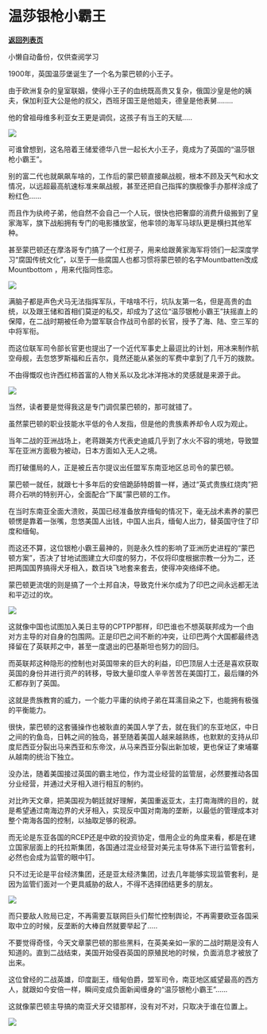 # 温莎银枪小霸王

[**返回列表页**](/gzh/政事堂2019)

小懒自动备份，仅供查阅学习

1900年，英国温莎堡诞生了一个名为蒙巴顿的小王子。

  

由于欧洲复杂的皇室联姻，使得小王子的血统既高贵又复杂，俄国沙皇是他的姨夫，保加利亚大公是他的叔父，西班牙国王是他姐夫，德皇是他表舅........

  

他的曾祖母维多利亚女王更是调侃，这孩子有当王的天赋.....  

  

![](https://mmbiz.qpic.cn/mmbiz_png/rxhS23yu8cNX4GM5jDz5L9RW9REBBEXiag0CJNictVKzUzAyK4MfLfIgpnTo43uI1V8bMXF0V2uKiata7WNGMUPqg/640?wx_fmt=png)

  

可谁曾想到，这名陪着王储爱德华八世一起长大小王子，竟成为了英国的“温莎银枪小霸王”。  

  

别的富二代也就飙飙车啥的，工作后的蒙巴顿直接飙战舰，根本不顾及天气和水文情况，以远超最高航速标准来飙战舰，甚至还把自己指挥的旗舰像手办那样涂成了粉红色......

  

而且作为纨绔子弟，他自然不会自己一个人玩，很快也把奢靡的消费升级搬到了皇家海军，旗下战船拥有专门的电影播放室，他率领的海军马球队更是横扫其他军种。  

  

甚至蒙巴顿还在摩洛哥专门搞了一个红房子，用来给跟黄家海军将领们一起深度学习“腐国传统文化”，以至于一些腐国人也都习惯将蒙巴顿的名字Mountbatten改成Mountbottom
，用来代指同性恋。

  

![](https://mmbiz.qpic.cn/mmbiz_jpg/rxhS23yu8cNX4GM5jDz5L9RW9REBBEXia7WAGCjOkHUxDVuVyB8PXLicpHKAicbQ9KGKE1MWYqUGAM0F6XgIibibPOA/640?wx_fmt=jpeg)

  

满脑子都是声色犬马无法指挥军队，干啥啥不行，坑队友第一名，但是高贵的血统，以及跟王储和首相们莫逆的私交，却成为了这位“温莎银枪小霸王”扶摇直上的保障，在二战时期被任命为盟军联合作战司令部的长官，授予了海、陆、空三军的中将军衔。

  

而这位联军司令部长官更也提出了一个近代军事史上最逗比的计划，用冰来制作航空母舰，去忽悠罗斯福和丘吉尔，竟然还能从紧张的军费中拿到了几千万的拨款。  

  

不由得慨叹也许西红柿首富的人物关系以及北冰洋拖冰的灵感就是来源于此。

  

![](https://mmbiz.qpic.cn/mmbiz_jpg/rxhS23yu8cNX4GM5jDz5L9RW9REBBEXia0H8lmp3YkzAVKiaWDKBG4YgR4ZxgbsQklgniciaaMbMUf0In6RVSQvlQQ/640?wx_fmt=jpeg)

  

当然，读者要是觉得我这是专门调侃蒙巴顿的，那可就错了。

  

虽然蒙巴顿的职业技能水平低的令人发指，但是他的贵族素养却令人叹为观止。  

  

当年二战的亚洲战场上，老蒋跟美方代表史迪威几乎到了水火不容的境地，导致盟军在亚洲方面极为被动，日本方面如入无人之境。

  

而打破僵局的人，正是被丘吉尔提议出任盟军东南亚地区总司令的蒙巴顿。

  

蒙巴顿一就任，就跟七十多年后的安倍跪舔特朗普一样，通过“英式贵族红烧肉”把蒋介石哄的特别开心，全面配合“下属”蒙巴顿的工作。

  

在当时东南亚全面大溃败，英国已经准备放弃缅甸的情况下，毫无战术素养的蒙巴顿愣是靠着一张嘴，忽悠美国人出钱，中国人出兵，缅甸人出力，替英国守住了印度和缅甸。

  

而这还不算，这位银枪小霸王最神的，则是永久性的影响了亚洲历史进程的“蒙巴顿方案”，否决了甘地试图建立大印度的努力，不仅将印度根据宗教一分为二，还把两国国界搞得犬牙相入，数百块飞地套来套去，使得冲突络绎不绝。

  

蒙巴顿更流氓的则是搞了一个土邦自决，导致克什米尔成为了印巴之间永远都无法和平迈过的坎。

  

![](https://mmbiz.qpic.cn/mmbiz_jpg/rxhS23yu8cNX4GM5jDz5L9RW9REBBEXiaW6ZLIIqsjxeLRTBbB4Ct1Ys74NaE9Euo3V9jbWzGIvtLta0ZMUxOfA/640?wx_fmt=jpeg)

  

这就像中国也试图加入美日主导的CPTPP那样，印巴谁也不想英联邦成为一个由对方主导的对自身的包围网。正是印巴之间不断的冲突，让印巴两个大国都最终选择留在了英联邦之中，甚至一度退出的巴基斯坦也努力的回归。

  

而英联邦这种隐形的控制也对英国带来的巨大的利益，印巴顶层人士还是喜欢获取英国的身份并进行资产的转移，导致大量印度人辛辛苦苦在美国打工，最后赚的外汇都存到了英国。  

  

这就是贵族教育的威力，一个能力平庸的纨绔子弟在耳濡目染之下，也能拥有极强的平衡能力。  

  

很快，蒙巴顿的这套骚操作也被耿直的美国人学了去，就在我们的东亚地区，中日之间的钓鱼岛，日韩之间的独岛，甚至随着美国人越来越熟练，也默默的支持从印度尼西亚分裂出马来西亚和东帝汶，从马来西亚分裂出新加坡，更也保证了柬埔寨从越南的统治下独立。

  

没办法，随着美国接过英国的霸主地位，作为混业经营的监管层，必然要推动各国分业经营，并通过犬牙相入进行相互的制约。  

  

对比昨天文章，把美国视为朝廷就好理解，美国重返亚太，主打南海牌的目的，就是希望通过南海边界的犬牙相入，实现反中国对南海的垄断，以最低的管理成本对整个南海各国的控制，以抽取足够的税源。

  

而无论是东亚各国的RCEP还是中欧的投资协定，借用企业的角度来看，都是在建立国家层面上的托拉斯集团，各国通过混业经营对美元主导体系下进行监管套利，必然也会成为监管的眼中钉。

  

只不过无论是平台经济集团，还是亚太经济集团，过去几年能够实现监管套利，是因为监管们面对一个更具威胁的敌人，不得不选择团结更多的朋友。  

  

![](https://mmbiz.qpic.cn/mmbiz_jpg/rxhS23yu8cNX4GM5jDz5L9RW9REBBEXiaDf5H7tWKRrdqiaY9EiageKXrlJzUl1Xy5DRJApdMlU52YwJF8m9FRzicg/640?wx_fmt=jpeg)

  

而只要敌人败局已定，不再需要互联网巨头们帮忙控制舆论，不再需要欧亚各国采取中立的时候，反垄断的大棒自然就要举起了.....

  

不要觉得奇怪，今天文章蒙巴顿的那些黑料，在英美亲如一家的二战时期是没有人知道的。直到二战结束，美国开始侵吞英国的原殖民地的时候，负面消息才被放了出来。

  

这位曾经的二战英雄，印度副王，缅甸伯爵，盟军司令，南亚地区威望最高的西方人，就跟如今安倍一样，瞬间变成负面新闻缠身的“温莎银枪小霸王”......

  

这就像蒙巴顿主导搞的南亚犬牙交错那样，没有对不对，只取决于谁在位置上。  

  

![](https://mmbiz.qpic.cn/mmbiz_jpg/rxhS23yu8cPp0iaKAfe0ZsWfgGcY72o9Nror8TicrtnlDsqzY7y4Kum4fM3X0FMEGlbvm9HvZUiaETSnLt4DHNLbQ/640?wx_fmt=jpeg)

